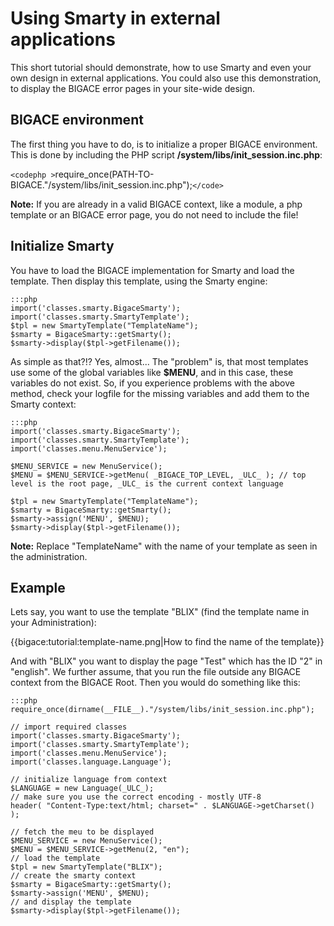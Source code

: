 # Using Smarty in external applications

This short tutorial should demonstrate, how to use Smarty and even your own design in external applications.
You could also use this demonstration, to display the BIGACE error pages in your site-wide design.

## BIGACE environment

The first thing you have to do, is to initialize a proper BIGACE environment. This is done by including the PHP script **/system/libs/init_session.inc.php**:

`<codephp >`require_once(PATH-TO-BIGACE."/system/libs/init_session.inc.php");`</code>`

__Note:__ If you are already in a valid BIGACE context, like a module, a php template or an BIGACE error page, you do not need to include the file!

## Initialize Smarty

You have to load the BIGACE implementation for Smarty and load the template. Then display this template, using the Smarty engine:

	:::php
	import('classes.smarty.BigaceSmarty');
	import('classes.smarty.SmartyTemplate');
	$tpl = new SmartyTemplate("TemplateName");
	$smarty = BigaceSmarty::getSmarty();
	$smarty->display($tpl->getFilename());


As simple as that?!? Yes, almost... The "problem" is, that most templates use some of the global variables like **$MENU**, and in this case, these variables do not exist. So, if you experience problems with the above method, check your logfile for the missing variables and add them to the Smarty context:

	:::php
	import('classes.smarty.BigaceSmarty');
	import('classes.smarty.SmartyTemplate');
	import('classes.menu.MenuService');
	
	$MENU_SERVICE = new MenuService();
	$MENU = $MENU_SERVICE->getMenu( _BIGACE_TOP_LEVEL, _ULC_ ); // top level is the root page, _ULC_ is the current context language
	
	$tpl = new SmartyTemplate("TemplateName");
	$smarty = BigaceSmarty::getSmarty();
	$smarty->assign('MENU', $MENU);
	$smarty->display($tpl->getFilename());


__Note:__ Replace "TemplateName" with the name of your template as seen in the administration.


## Example

Lets say, you want to use the template "BLIX" (find the template name in your Administration):

{{bigace:tutorial:template-name.png|How to find the name of the template}}

And with "BLIX" you want to display the page "Test" which has the ID "2" in "english". We further assume, that you run the file outside any BIGACE context from the BIGACE Root. Then you would do something like this:

	:::php
	require_once(dirname(__FILE__)."/system/libs/init_session.inc.php");
	
	// import required classes
	import('classes.smarty.BigaceSmarty');
	import('classes.smarty.SmartyTemplate');
	import('classes.menu.MenuService');
	import('classes.language.Language');
	
	// initialize language from context
	$LANGUAGE = new Language(_ULC_);
	// make sure you use the correct encoding - mostly UTF-8
	header( "Content-Type:text/html; charset=" . $LANGUAGE->getCharset() );
	
	// fetch the meu to be displayed
	$MENU_SERVICE = new MenuService();
	$MENU = $MENU_SERVICE->getMenu(2, "en");
	// load the template
	$tpl = new SmartyTemplate("BLIX");
	// create the smarty context
	$smarty = BigaceSmarty::getSmarty();
	$smarty->assign('MENU', $MENU);
	// and display the template
	$smarty->display($tpl->getFilename());

